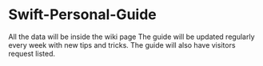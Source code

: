 # Swift-Personal-Guide
All the data will be inside the wiki page
The guide will be updated regularly every week with new tips and tricks.
The guide will also have visitors request listed.
